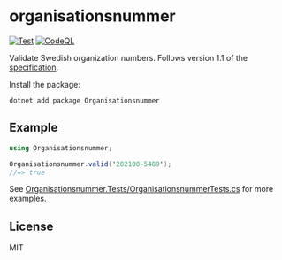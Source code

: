 # organisationsnummer 
[![Test](https://github.com/organisationsnummer/csharp/actions/workflows/test.yml/badge.svg?branch=master)](https://github.com/organisationsnummer/csharp/actions/workflows/test.yml)
[![CodeQL](https://github.com/organisationsnummer/csharp/actions/workflows/analysis.yml/badge.svg?branch=master)](https://github.com/organisationsnummer/csharp/actions/workflows/analysis.yml)

Validate Swedish organization numbers. Follows version 1.1 of the [specification](https://github.com/organisationsnummer/meta#package-specification-v11).

Install the package:

```
dotnet add package Organisationsnummer
```

## Example

```c#
using Organisationsnummer;

Organisationsnummer.valid('202100-5489');
//=> true
```

See [Organisationsnummer.Tests/OrganisationsnummerTests.cs](Organisationsnummer.Tests/OrganisationsnummerTests.cs) for more examples.

## License

MIT
